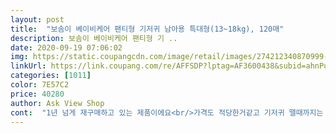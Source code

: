 ```yaml
---
layout: post 
title:  "보솜이 베이비케어 팬티형 기저귀 남아용 특대형(13~18kg), 120매" 
description: 보솜이 베이비케어 팬티형 기 ..
date: 2020-09-19 07:06:02 
img: https://static.coupangcdn.com/image/retail/images/274212340870999-6c23cd85-f978-4e41-a443-1eac693574a3.jpg 
linkUrl: https://link.coupang.com/re/AFFSDP?lptag=AF3600438&subid=ahnPublicAsk&pageKey=176902945&itemId=505803384&vendorItemId=4295402697&traceid=V0-113-09a67dd126dd2ce5 
categories: [1011] 
color: 7E57C2 
price: 40280 
author: Ask View Shop 
cont:  "1년 넘게 재구매하고 있는 제품이에요<br/>가격도 적당한거같고 기저귀 뗄때까지는 계속 구매할꺼같아요<br/>다만 어린이집 처음 보내면서 밴드랑 팬티중에 어떤게 더 편할지 몰라서 두가지 모두 보내봤는데,<br/>다음부터는 보솜이 코튼 밴드로 구입하려구용.<br/><br/>보솜이 제품은 엉덩이 닿는 면이 굉장히 부드럽고 흡수력도 좋아서 요즘같이 더운 여름에 사용하기 찰떡이네요.<br/><br/>스티커때문에 아이가 쓸려서 상처가 나서 이제품을 구매했었는데<br/>어린이집 선생님께서는 밴드가 더 편하다고 하시네용^^<br/>어린이집에 보낼 기저귀가 필요해서 추가로 구입해봤어요<br/>옆에도 부들부들해서 상처도 안나고<br/>우선 미키 미니가 저를 반기네요 ㅎㅎㅎ 넘나 귀여워요 어쩜.<br/>.<br/>><애가 미키미니일다고 입고싶대요 ㅎㅎ30개월인데 평균몸무게거든요 근데 아주약간 크게나온거같아요 다행이에요 점보살까했는데.<br/>.<br/>ㅎㅎ 허리는짱짱하네요 그래서인지 양이많아도 안새요 미세흡수홀성능이 우수해여,<br/>응가도 센적이 거의없고 가끔 놀다가 기저귀가 옆으로 쏠렸을때 한번두번빼고는<br/>제품은 더할나위 없이 좋구요,<br/>진짜 밤낮으로 잘사용하고 있어요<br/>통풍도 괜찮아서 발진같은게 난적도 거의없어서<br/>하××는 옆에 스티커가있어서 잘사용했는데<br/>한창 기저귀 유해성분 검출되고 그랬었잖아요?8가지유해성분 불검출되고 피부자극시험도 했다니 안심합니다^^유기농 유기농 따지지나요안커버가 유기농이라아주좋아요^^<br/>허리부분 신축성도 좋고 다리부분이 특히나 밀착감이 좋아서 잘 새지 않는 것 같았어요.<br/><br/>" 
---
```

